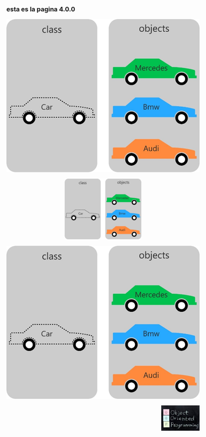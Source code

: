### esta es la pagina 4.0.0

![ClaseyObjetos](imagenes/OOP-Class-and-Object.jpg)


<p align="center"><img src="./imagenes/OOP-Class-and-Object.jpg" alt="drawing" width="200"/>


![ClaseyObjetos](./imagenes/OOP-Class-and-Object.jpg)



<div style="text-align: right"><img src="./imagenes/OOP.jfif" width="100" /></div>